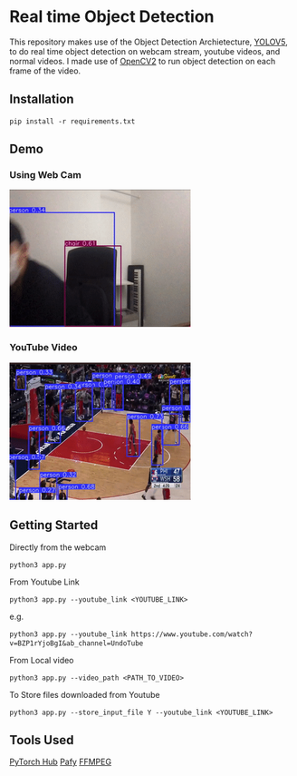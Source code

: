 # Real time Object Detection

This repository makes use of the Object Detection Archietecture, [YOLOV5](https://github.com/ultralytics/yolov5), to do real time object detection on webcam stream, youtube videos, and normal videos. I made use of [OpenCV2](https://opencv.org/) to run object detection on each frame of the video.


## Installation
```
pip install -r requirements.txt
```
## Demo
### Using Web Cam
![Alt Text](./assets/webcam.gif)

### YouTube Video
![Alt Text](./assets/nba.gif)

## Getting Started
Directly from the webcam
```
python3 app.py
```

From Youtube Link
```
python3 app.py --youtube_link <YOUTUBE_LINK>
```
e.g.
```
python3 app.py --youtube_link https://www.youtube.com/watch?v=BZP1rYjoBgI&ab_channel=UndoTube 
```

From Local video
```
python3 app.py --video_path <PATH_TO_VIDEO>
```

To Store files downloaded from Youtube
```
python3 app.py --store_input_file Y --youtube_link <YOUTUBE_LINK>
```


## Tools Used
[PyTorch Hub](https://pytorch.org/hub/)
[Pafy](https://pypi.org/project/pafy/)
[FFMPEG](https://www.ffmpeg.org/)
